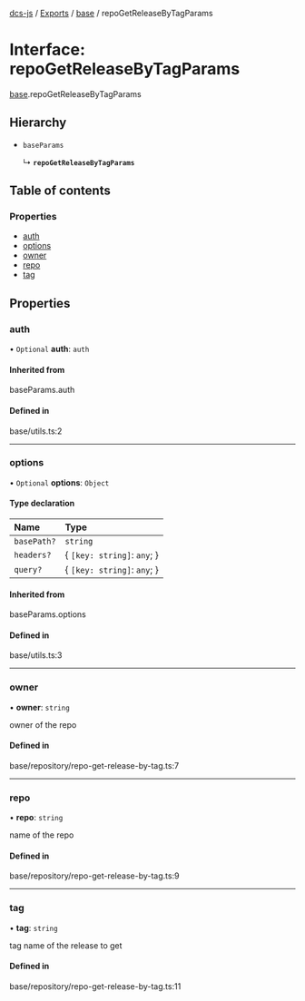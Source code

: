 [dcs-js](../README.md) / [Exports](../modules.md) / [base](../modules/base.md) / repoGetReleaseByTagParams

# Interface: repoGetReleaseByTagParams

[base](../modules/base.md).repoGetReleaseByTagParams

## Hierarchy

- `baseParams`

  ↳ **`repoGetReleaseByTagParams`**

## Table of contents

### Properties

- [auth](base.repoGetReleaseByTagParams.md#auth)
- [options](base.repoGetReleaseByTagParams.md#options)
- [owner](base.repoGetReleaseByTagParams.md#owner)
- [repo](base.repoGetReleaseByTagParams.md#repo)
- [tag](base.repoGetReleaseByTagParams.md#tag)

## Properties

### <a id="auth" name="auth"></a> auth

• `Optional` **auth**: `auth`

#### Inherited from

baseParams.auth

#### Defined in

base/utils.ts:2

___

### <a id="options" name="options"></a> options

• `Optional` **options**: `Object`

#### Type declaration

| Name | Type |
| :------ | :------ |
| `basePath?` | `string` |
| `headers?` | { `[key: string]`: `any`;  } |
| `query?` | { `[key: string]`: `any`;  } |

#### Inherited from

baseParams.options

#### Defined in

base/utils.ts:3

___

### <a id="owner" name="owner"></a> owner

• **owner**: `string`

owner of the repo

#### Defined in

base/repository/repo-get-release-by-tag.ts:7

___

### <a id="repo" name="repo"></a> repo

• **repo**: `string`

name of the repo

#### Defined in

base/repository/repo-get-release-by-tag.ts:9

___

### <a id="tag" name="tag"></a> tag

• **tag**: `string`

tag name of the release to get

#### Defined in

base/repository/repo-get-release-by-tag.ts:11
